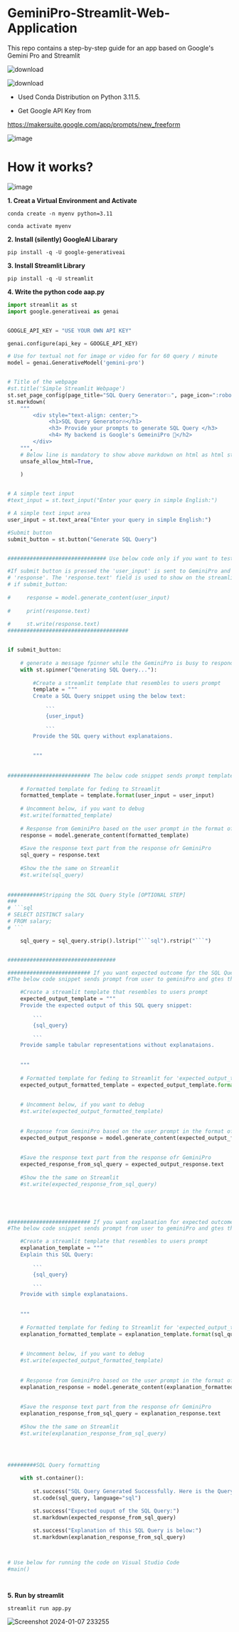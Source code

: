 # GeminiPro-Streamlit-Web-Application
This repo contains a step-by-step guide for an app based on Google's Gemini Pro and Streamlit

![download](https://github.com/ParthaPRay/GeminiPro-Streamlit-/assets/1689639/5b177340-e940-431c-a1d8-bac84a9785ec)


![download](https://github.com/ParthaPRay/GeminiPro-Streamlit-/assets/1689639/d0c94ab1-42d4-4524-8820-5bb7b1f4c91e)



* Used Conda Distribution on Python 3.11.5.



* Get Google API Key from 

https://makersuite.google.com/app/prompts/new_freeform

![image](https://github.com/ParthaPRay/GeminiPro-Streamlit-/assets/1689639/7c496165-ae6a-48e8-ac75-fc39beef2064)


# How it works?

![image](https://github.com/ParthaPRay/GeminiPro-Streamlit-Web-App/assets/1689639/d8ae150c-dbdb-41c5-8b86-a80aeb62e42c)



**1. Creat a Virtual Environment and Activate**

```
conda create -n myenv python=3.11
```

```
conda activate myenv
```

**2. Install (silently) GoogleAI Libarary**

```
pip install -q -U google-generativeai
```

**3. Install Streamlit Library**

```
pip install -q -U streamlit
```

**4. Write the python code aap.py**

```python
import streamlit as st
import google.generativeai as genai


GOOGLE_API_KEY = "USE YOUR OWN API KEY"

genai.configure(api_key = GOOGLE_API_KEY)

# Use for textual not for image or video for for 60 query / minute
model = genai.GenerativeModel('gemini-pro')


# Title of the webpage
#st.title('Simple Streamlit Webpage')
st.set_page_config(page_title="SQL Query Generator💥", page_icon=":robot:")
st.markdown(
    """
        <div style="text-align: center;">
             <h1>SQL Query Generator🔥</h1>
             <h3> Provide your prompts to generate SQL Query </h3>
             <h4> My backend is Google's GemeiniPro 💪</h2>
        </div>
    """,
    # Below line is mandatory to show above markdown on html as html style
    unsafe_allow_html=True,
    
    )


# A simple text input 
#text_input = st.text_input("Enter your query in simple English:")

# A simple text input area
user_input = st.text_area("Enter your query in simple English:")

#Submit button
submit_button = st.button("Generate SQL Query")


############################### Use below code only if you want to test whether the code is running

#If submit button is pressed the 'user_input' is sent to GeminiPro and the response is saved into 
# 'response'. The 'response.text' field is used to show on the streamlit web page.
# if submit_button:
    
#     response = model.generate_content(user_input)
    
#     print(response.text)
    
#     st.write(response.text)
######################################


if submit_button:
    
    # generate a message fpinner while the GeminiPro is busy to respond back to user's query
    with st.spinner("Qenerating SQL Query..."):
        
        #Create a streamlit template that resembles to users prompt
        template = """
        Create a SQL Query snippet using the below text:
            
            ```
            {user_input}
            
            ```
        Provide the SQL query without explanataions.
        
        
        """
    
    
########################## The below code snippet sends prompt template 'template' from user to geminiPro and gtes the SQL query back on Streamlit
    
    # Formatted template for feding to Streamlit
    formatted_template = template.format(user_input = user_input)
   
    # Uncomment below, if you want to debug 
    #st.write(formatted_template)
    
    # Response from GeminiPro based on the user prompt in the format of formatted template
    response = model.generate_content(formatted_template)
    
    #Save the response text part from the response ofr GeminiPro
    sql_query = response.text
    
    #Show the the same on Streamlit
    #st.write(sql_query)
    
    
###########Stripping the SQL Query Style [OPTIONAL STEP]
###
# ```sql
# SELECT DISTINCT salary
# FROM salary;
# ```

    sql_query = sql_query.strip().lstrip("```sql").rstrip("```")


##################################

########################## If you want expected outcome fpr the SQL Query
#The below code snippet sends prompt from user to geminiPro and gtes the SQL query back on Streamlit

    #Create a streamlit template that resembles to users prompt
    expected_output_template = """
    Provide the expected output of this SQL query snippet:
            
        ```
        {sql_query}
            
        ```
    Provide sample tabular representations without explanataions.
        
        
    """
        
    # Formatted template for feding to Streamlit for 'expected_output_template'
    expected_output_formatted_template = expected_output_template.format(sql_query = sql_query)
        
       
    # Uncomment below, if you want to debug 
    #st.write(expected_output_formatted_template)
        
        
    # Response from GeminiPro based on the user prompt in the format of formatted template
    expected_output_response = model.generate_content(expected_output_formatted_template)
        
        
    #Save the response text part from the response ofr GeminiPro
    expected_response_from_sql_query = expected_output_response.text
        
    #Show the the same on Streamlit
    #st.write(expected_response_from_sql_query)





########################## If you want explanation for expected outcome fpr the SQL Query
#The below code snippet sends prompt from user to geminiPro and gtes the SQL query back on Streamlit

    #Create a streamlit template that resembles to users prompt
    explanation_template = """
    Explain this SQL Query:
            
        ```
        {sql_query}
            
        ```
    Provide with simple explanataions.
        
        
    """
        
    # Formatted template for feding to Streamlit for 'expected_output_template'
    explanation_formatted_template = explanation_template.format(sql_query = sql_query)
        
       
    # Uncomment below, if you want to debug 
    #st.write(expected_output_formatted_template)
        
        
    # Response from GeminiPro based on the user prompt in the format of formatted template
    explanation_response = model.generate_content(explanation_formatted_template)
        
        
    #Save the response text part from the response ofr GeminiPro
    explanation_response_from_sql_query = explanation_response.text
        
    #Show the the same on Streamlit
    #st.write(explanation_response_from_sql_query)




#########SQL Query formatting
    
    with st.container():
        
        st.success("SQL Query Generated Successfully. Here is the Query below:")
        st.code(sql_query, language="sql")

        st.success("Expected ouput of the SQL Query:")
        st.markdown(expected_response_from_sql_query)
        
        st.success("Explanation of this SQL Query is below:")
        st.markdown(explanation_response_from_sql_query)



# Use below for running the code on Visual Studio Code
#main()




```

**5. Run by streamlit**

```
streamlit run app.py
```

![Screenshot 2024-01-07 233255](https://github.com/ParthaPRay/GeminiPro-Streamlit-/assets/1689639/9d4fe6c1-a1cf-4beb-ab58-ec5f5c769d1d)

